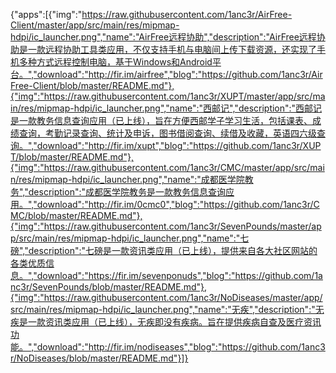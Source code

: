 {"apps":[{"img":"https://raw.githubusercontent.com/1anc3r/AirFree-Client/master/app/src/main/res/mipmap-hdpi/ic_launcher.png","name":"AirFree远程协助","description":"AirFree远程协助是一款远程协助工具类应用，不仅支持手机与电脑间上传下载资源，还实现了手机多种方式远程控制电脑，基于Windows和Android平台。","download":"http://fir.im/airfree","blog":"https://github.com/1anc3r/AirFree-Client/blob/master/README.md"},{"img":"https://raw.githubusercontent.com/1anc3r/XUPT/master/app/src/main/res/mipmap-hdpi/ic_launcher.png","name":"西邮记","description":"西邮记是一款教务信息查询应用（已上线），旨在方便西邮学子学习生活，包括课表、成绩查询，考勤记录查询、统计及申诉，图书借阅查询、续借及收藏，英语四六级查询。","download":"http://fir.im/xupt","blog":"https://github.com/1anc3r/XUPT/blob/master/README.md"},{"img":"https://raw.githubusercontent.com/1anc3r/CMC/master/app/src/main/res/mipmap-hdpi/ic_launcher.png","name":"成都医学院教务","description":"成都医学院教务是一款教务信息查询应用。","download":"http://fir.im/0cmc0","blog":"https://github.com/1anc3r/CMC/blob/master/README.md"},{"img":"https://raw.githubusercontent.com/1anc3r/SevenPounds/master/app/src/main/res/mipmap-hdpi/ic_launcher.png","name":"七磅","description":"七磅是一款资讯类应用（已上线），提供来自各大社区网站的各类优质信息。","download":"https://fir.im/sevenponuds","blog":"https://github.com/1anc3r/SevenPounds/blob/master/README.md"},{"img":"https://raw.githubusercontent.com/1anc3r/NoDiseases/master/app/src/main/res/mipmap-hdpi/ic_launcher.png","name":"无疾","description":"无疾是一款资讯类应用（已上线），无疾即没有疾病。旨在提供疾病自查及医疗资讯功能。","download":"http://fir.im/nodiseases","blog":"https://github.com/1anc3r/NoDiseases/blob/master/README.md"}]}
